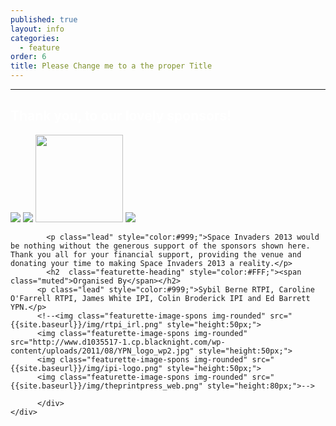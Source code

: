 ```yaml
---
published: true
layout: info
categories: 
  - feature
order: 6
title: Please Change me to a the proper Title
---
```


<div class="black">
	<hr class="featurette-divider">
	<div class="container">
		<div id="sponsors" class="featurette">
		  <h2  class="featurette-heading" style="color:#FFF;">Thank you, <span class="muted">to our lovely sponsors!</span></h2>
		  	<img class="featurette-image-spons img-rounded" src="http://www.dublincity.ie/Pages/Welcome/defaultpagecontent/images/ShortLogo.png" style="max-height:250px;">
			<img class="featurette-image-spons img-rounded" src="{{site.baseurl}}/img/arc_logo.png" style="max-height:140px;">
			<img class="featurette-image-spons img-rounded" src="{{site.baseurl}}/img/ipi-logo.png" style="height:140px;">
			<img class="featurette-image-spons img-rounded" src="{{site.baseurl}}/img/rtpi_irl.png" style="max-height:100px;">
			
			<p class="lead" style="color:#999;">Space Invaders 2013 would be nothing without the generous support of the sponsors shown here. Thank you all for your financial support, providing the venue and donating your time to making Space Invaders 2013 a reality.</p>
			<h2  class="featurette-heading" style="color:#FFF;"><span class="muted">Organised By</span></h2>
          <p class="lead" style="color:#999;">Sybil Berne RTPI, Caroline O'Farrell RTPI, James White IPI, Colin Broderick IPI and Ed Barrett YPN.</p>
          <!--<img class="featurette-image-spons img-rounded" src="{{site.baseurl}}/img/rtpi_irl.png" style="height:50px;">
          <img class="featurette-image-spons img-rounded" src="http://www.d1035517-1.cp.blacknight.com/wp-content/uploads/2011/08/YPN_logo_wp2.jpg" style="height:50px;">
		  <img class="featurette-image-spons img-rounded" src="{{site.baseurl}}/img/ipi-logo.png" style="height:50px;">
		  <img class="featurette-image-spons img-rounded" src="{{site.baseurl}}/img/theprintpress_web.png" style="height:80px;">-->
	        
	      </div>	
	</div>				
</div>